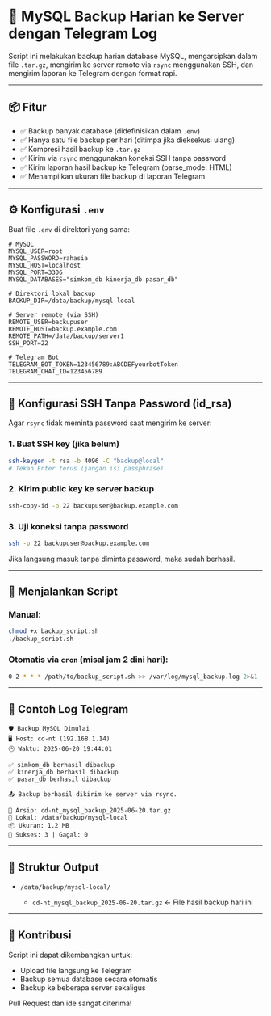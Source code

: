 # 🔐 MySQL Backup Harian ke Server dengan Telegram Log

Script ini melakukan backup harian database MySQL, mengarsipkan dalam file `.tar.gz`, mengirim ke server remote via `rsync` menggunakan SSH, dan mengirim laporan ke Telegram dengan format rapi.

---

## 📦 Fitur

* ✅ Backup banyak database (didefinisikan dalam `.env`)
* ✅ Hanya satu file backup per hari (ditimpa jika dieksekusi ulang)
* ✅ Kompresi hasil backup ke `.tar.gz`
* ✅ Kirim via `rsync` menggunakan koneksi SSH tanpa password
* ✅ Kirim laporan hasil backup ke Telegram (parse\_mode: HTML)
* ✅ Menampilkan ukuran file backup di laporan Telegram

---

## ⚙️ Konfigurasi `.env`

Buat file `.env` di direktori yang sama:

```env
# MySQL
MYSQL_USER=root
MYSQL_PASSWORD=rahasia
MYSQL_HOST=localhost
MYSQL_PORT=3306
MYSQL_DATABASES="simkom_db kinerja_db pasar_db"

# Direktori lokal backup
BACKUP_DIR=/data/backup/mysql-local

# Server remote (via SSH)
REMOTE_USER=backupuser
REMOTE_HOST=backup.example.com
REMOTE_PATH=/data/backup/server1
SSH_PORT=22

# Telegram Bot
TELEGRAM_BOT_TOKEN=123456789:ABCDEFyourbotToken
TELEGRAM_CHAT_ID=123456789
```

---

## 🔐 Konfigurasi SSH Tanpa Password (id\_rsa)

Agar `rsync` tidak meminta password saat mengirim ke server:

### 1. Buat SSH key (jika belum)

```bash
ssh-keygen -t rsa -b 4096 -C "backup@local"
# Tekan Enter terus (jangan isi passphrase)
```

### 2. Kirim public key ke server backup

```bash
ssh-copy-id -p 22 backupuser@backup.example.com
```

### 3. Uji koneksi tanpa password

```bash
ssh -p 22 backupuser@backup.example.com
```

Jika langsung masuk tanpa diminta password, maka sudah berhasil.

---

## 🚀 Menjalankan Script

### Manual:

```bash
chmod +x backup_script.sh
./backup_script.sh
```

### Otomatis via `cron` (misal jam 2 dini hari):

```bash
0 2 * * * /path/to/backup_script.sh >> /var/log/mysql_backup.log 2>&1
```

---

## 🧾 Contoh Log Telegram

```
🛡️ Backup MySQL Dimulai
🖥️ Host: cd-nt (192.168.1.14)
🕒 Waktu: 2025-06-20 19:44:01

✅ simkom_db berhasil dibackup
✅ kinerja_db berhasil dibackup
✅ pasar_db berhasil dibackup

📤 Backup berhasil dikirim ke server via rsync.

📁 Arsip: cd-nt_mysql_backup_2025-06-20.tar.gz
📂 Lokal: /data/backup/mysql-local
📦 Ukuran: 1.2 MB
🔢 Sukses: 3 | Gagal: 0
```

---

## 📁 Struktur Output

* `/data/backup/mysql-local/`

  * `cd-nt_mysql_backup_2025-06-20.tar.gz` ← File hasil backup hari ini

---

## 🤝 Kontribusi

Script ini dapat dikembangkan untuk:

* Upload file langsung ke Telegram
* Backup semua database secara otomatis
* Backup ke beberapa server sekaligus

Pull Request dan ide sangat diterima!
